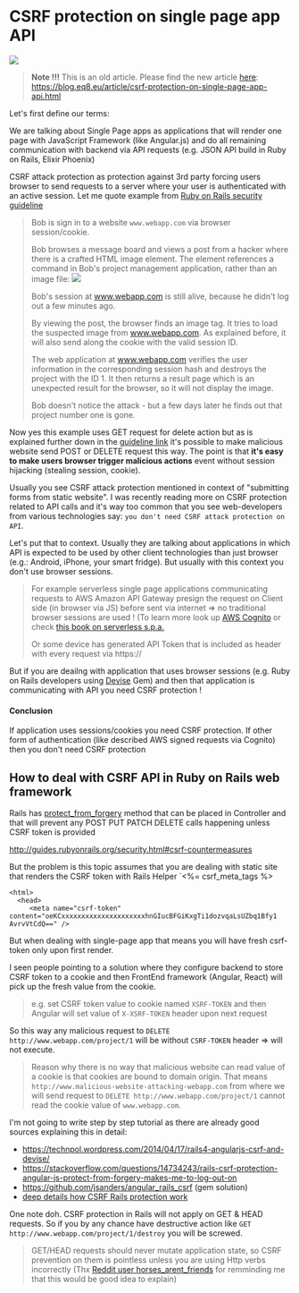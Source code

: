 # CSRF protection on single page app API

![](https://raw.githubusercontent.com/equivalent/scrapbook2/master/assets/images/2017/csrf-protection-like-hell-it-is.jpg)


> **Note !!!** This is an old article. Please find the new article
> [here](https://blog.eq8.eu/article/csrf-protection-on-single-page-app-api.html): 
> <https://blog.eq8.eu/article/csrf-protection-on-single-page-app-api.html> 

Let's first define our terms:

We are talking about Single Page apps as applications that will render
one page with JavaScript Framework (like Angular.js) and do all
remaining communication with backend  via API requests (e.g. JSON API
build in Ruby on Rails, Elixir Phoenix)

CSRF attack  protection as protection against  3rd party forcing users
browser to send
requests to a server where your user is authenticated with an active session.
Let me quote example
from [Ruby on Rails security guideline](http://guides.rubyonrails.org/security.html#cross-site-request-forgery-csrf)


> Bob is sign in to a website `www.webapp.com` via browser
> session/cookie.
>
> Bob browses a message board and views a post from a hacker where there
> is a crafted HTML image element. The element references a command in
> Bob's project management application, rather than an image file: <img src="http://www.webapp.com/project/1/destroy">
>
> Bob's session at www.webapp.com is still alive, because he didn't log
> out a few minutes ago.
>
> By viewing the post, the browser finds an image tag. It tries to load
> the suspected image from www.webapp.com. As explained before, it will
> also send along the cookie with the valid session ID.
>
> The web application at www.webapp.com verifies the user information in
> the corresponding session hash and destroys the project with the ID 1.
> It then returns a result page which is an unexpected result for the
> browser, so it will not display the image.
>
> Bob doesn't notice the attack - but a few days later he finds out that
> project number one is gone.


Now yes this example uses GET request for delete action but as is explained further down
in the [guideline link](http://guides.rubyonrails.org/security.html#cross-site-request-forgery-csrf)  it's possible to make malicious website send POST or
DELETE request this way. The point is that **it's easy to make users browser
 trigger malicious actions** event without session hijacking (stealing
session, cookie).

Usually you see CSRF attack protection mentioned in context of
"submitting forms from  static website". I was recently reading more on CSRF protection related to API calls
and it's way too common that you see web-developers from various
technologies say: `you don't need CSRF attack protection on API`.

Let's put that to context. Usually they are talking about applications
in which API is expected to  be used by other client technologies than just  browser (e.g.: Android, iPhone, your smart fridge).
But usually with this context you don't use browser sessions.

> For example serverless single page applications communicating requests to AWS
> Amazon API Gateway presign the request on Client side (in browser via
> JS) before sent via internet => no traditional browser sessions are
> used ! (To learn more look up [AWS Cognito](http://docs.aws.amazon.com/cognito/latest/developerguide/what-is-amazon-cognito.html) or check [this book on serverless s.p.a.](https://pragprog.com/book/brapps/serverless-single-page-apps)
>
> Or some device has generated API Token that is included as header with every
> request via https://

But if you are deailng with application that uses browser sessions (e.g.
Ruby on Rails developers using
[Devise](https://github.complataformatec/devise) Gem) and then that application is
communicating with API you need CSRF protection !

#### Conclusion

If application uses sessions/cookies you need CSRF protection. If other
form of authentication (like described AWS signed requests via Cognito)
then you don't need CSRF protection


## How to deal with CSRF API in Ruby on Rails web framework

Rails has
[protect_from_forgery](http://api.rubyonrails.org/classes/ActionController/RequestForgeryProtection/ClassMethods.html#method-i-protect_from_forgery)  method that can be placed in Controller and that will prevent
any POST PUT PATCH DELETE calls happening unless CSRF token is provided

http://guides.rubyonrails.org/security.html#csrf-countermeasures

But the problem is this topic assumes that you are dealing with static
site that renders the CSRF token with Rails Helper `<%= csrf_meta_tags %>

```
<html>
  <head>
     <meta name="csrf-token"
content="oeKCxxxxxxxxxxxxxxxxxxxxxhnGIucBFGiKxgTi1dozvqaLsUZbq1Bfy1
AvrvVtCdQ==" />
```

But when dealing with single-page app that means you will have  fresh csrf-token only upon first render.

I seen people pointing to a solution where they configure backend to
store CSRF token to a cookie and then FrontEnd framework (Angular,
React) will pick up the fresh value from the cookie.

> e.g. set CSRF token value to cookie named `XSRF-TOKEN` and then
> Angular will set value of `X-XSRF-TOKEN` header upon next request


So this way any malicious request to `DELETE http://www.webapp.com/project/1` will be without `CSRF-TOKEN` header => will not execute.

> Reason why  there is no way that malicious website can read value
> of a cookie is that  cookies are bound to domain origin. That
> means `http://www.malicious-website-attacking-webapp.com` from where we
> will send request to `DELETE http://www.webapp.com/project/1` cannot
> read the cookie value of `www.webapp.com`.

I'm not going to write step by step tutorial as there are already good sources explaining this in detail:

* https://technpol.wordpress.com/2014/04/17/rails4-angularjs-csrf-and-devise/
* https://stackoverflow.com/questions/14734243/rails-csrf-protection-angular-js-protect-from-forgery-makes-me-to-log-out-on
* https://github.com/jsanders/angular_rails_csrf (gem solution)
* [deep details how CSRF Rails protection work](https://medium.com/rubyinside/a-deep-dive-into-csrf-protection-in-rails-19fa0a42c0ef)


One note doh. CSRF protection in Rails will not apply on GET & HEAD
requests. So if you by any chance have destructive action like `GET http://www.webapp.com/project/1/destroy` you will be screwed.

>  GET/HEAD requests should never mutate application state, so CSRF
>  prevention on them is pointless unless you are using Http verbs
>  incorrectly (Thx [Reddit user horses_arent_friends](https://www.reddit.com/r/elixir/comments/75yqdm/csrf_protection_on_single_page_app_api/doa1gjg/) for remminding me that this would be good idea to explain)

